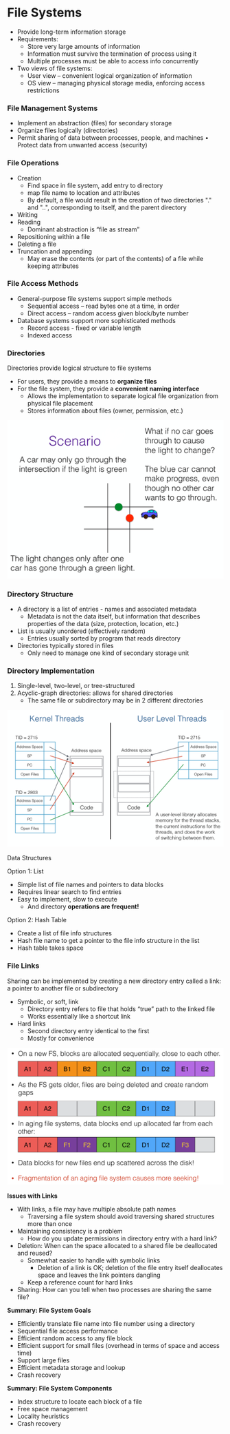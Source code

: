 # File Systems

* Provide long-term information storage
* Requirements:
  * Store very large amounts of information
  * Information must survive the termination of process using it
  * Multiple processes must be able to access info concurrently
* Two views of file systems:
  * User view – convenient logical organization of information
  * OS view – managing physical storage media, enforcing access restrictions

### File Management Systems

* Implement an abstraction \(files\) for secondary storage 
* Organize files logically \(directories\)
* Permit sharing of data between processes, people, and machines • Protect data from unwanted access \(security\)

### File Operations

* Creation
  * Find space in file system, add entry to directory
  * map file name to location and attributes
  * By default, a file would result in the creation of two directories "." and "..", corresponding to itself, and the parent directory
* Writing
* Reading
  * Dominant abstraction is “file as stream”
* Repositioning within a file
* Deleting a file
* Truncation and appending
  * May erase the contents \(or part of the contents\) of a file while keeping attributes

### File Access Methods

* General-purpose file systems support simple methods
  * Sequential access – read bytes one at a time, in order
  * Direct access – random access given block/byte number
* Database systems support more sophisticated methods
  * Record access - fixed or variable length
  * Indexed access

### Directories

Directories provide logical structure to file systems 

* For users, they provide a means to **organize files**
* For the file system, they provide a **convenient naming interface**
  * Allows the implementation to separate logical file organization from physical file placement
  * Stores information about files \(owner, permission, etc.\)

![Multi-Level Directories](../.gitbook/assets/image%20%2836%29.png)

### Directory Structure

* A directory is a list of entries - names and associated metadata 
  * Metadata is not the data itself, but information that describes properties of the data \(size, protection, location, etc.\)
* List is usually unordered \(effectively random\)
  * Entries usually sorted by program that reads directory 
* Directories typically stored in files 
  * Only need to manage one kind of secondary storage unit

### Directory Implementation

1. Single-level, two-level, or tree-structured
2. Acyclic-graph directories: allows for shared directories
   * The same file or subdirectory may be in 2 different directories

![](../.gitbook/assets/image%20%2818%29.png)

Data Structures

Option 1: List

* Simple list of file names and pointers to data blocks
* Requires linear search to find entries
* Easy to implement, slow to execute
  * And directory **operations are frequent!**

Option 2: Hash Table 

* Create a list of file info structures
* Hash file name to get a pointer to the file info structure in the list
* Hash table takes space

### File Links

Sharing can be implemented by creating a new directory entry called a link: a pointer to another file or subdirectory

* Symbolic, or soft, link
  * Directory entry refers to file that holds “true” path to the linked file
  * Works essentially like a shortcut link
* Hard links
  * Second directory entry identical to the first
  * Mostly for convenience

![](../.gitbook/assets/image%20%2820%29.png)

**Issues with Links**

* With links, a file may have multiple absolute path names
  * Traversing a file system should avoid traversing shared structures more than once
* Maintaining consistency is a problem
  * How do you update permissions in directory entry with a hard link?
* Deletion: When can the space allocated to a shared file be deallocated and reused?
  * Somewhat easier to handle with symbolic links
    * Deletion of a link is OK; deletion of the file entry itself deallocates space and leaves the link pointers dangling
  * Keep a reference count for hard links
* Sharing: How can you tell when two processes are sharing the same file?

**Summary: File System Goals**

* Efficiently translate file name into file number using a directory
* Sequential file access performance
* Efficient random access to any file block
* Efficient support for small files \(overhead in terms of space and access time\)
* Support large files
* Efficient metadata storage and lookup
* Crash recovery

**Summary: File System Components**

* Index structure to locate each block of a file
* Free space management
* Locality heuristics
* Crash recovery

